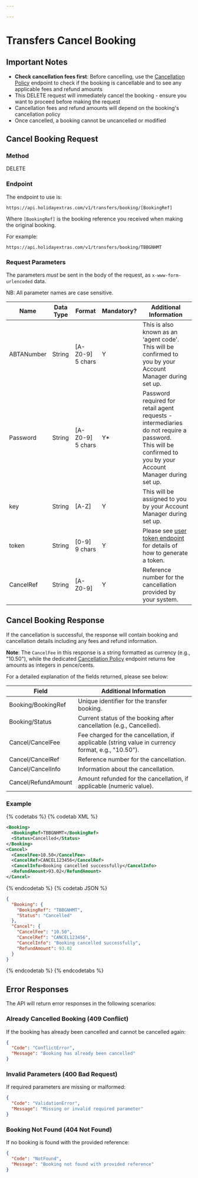 ```yaml
---

---
```


# Transfers Cancel Booking

## Important Notes

- **Check cancellation fees first**: Before cancelling, use the [Cancellation Policy](/hxapi/transfers/cancellation-policy/) endpoint to check if the booking is cancellable and to see any applicable fees and refund amounts
- This DELETE request will immediately cancel the booking - ensure you want to proceed before making the request
- Cancellation fees and refund amounts will depend on the booking's cancellation policy
- Once cancelled, a booking cannot be uncancelled or modified

## Cancel Booking Request

### Method

DELETE

### Endpoint

The endpoint to use is:

```
https://api.holidayextras.com/v1/transfers/booking/[BookingRef]
```

Where ```[BookingRef]``` is the booking reference you received when making the original booking.

For example:
```
https://api.holidayextras.com/v1/transfers/booking/TBBGNHMT
```

### Request Parameters

The parameters _must_ be sent in the body of the request, as `x-www-form-urlencoded` data.

NB: All parameter names are case sensitive.

| Name               | Data Type | Format           | Mandatory? | Additional Information                                                                                                                                                                                                                                                                       |
|--------------------|-----------|------------------|------------|----------------------------------------------------------------------------------------------------------------------------------------------------------------------------------------------------------------------------------------------------------------------------------------------|
| ABTANumber         | String    | [A-Z0-9] 5 chars | Y          | This is also known as an 'agent code'. This will be confirmed to you by your Account Manager during set up.                                                                                                                                                                                  |
| Password           | String    | [A-Z0-9] 5 chars | Y*         | Password required for retail agent requests - intermediaries do not require a password.<br />This will be confirmed to you by your Account Manager during set up.                                                                                                                            |
| key                | String    | [A-Z]            | Y          | This will be assigned to you by your Account Manager during set up.                                                                                                                                                                                                                          |
| token              | String    | [0-9] 9 chars    | Y          | Please see [user token endpoint](/hxapi/usertoken) for details of how to generate a token.                                                                                                                                                                                                   |
| CancelRef          | String    | [A-Z0-9]         | Y          | Reference number for the cancellation provided by your system.                                                                                                                                                                                                                               |

## Cancel Booking Response

If the cancellation is successful, the response will contain booking and cancellation details including any fees and refund information.

**Note**: The `CancelFee` in this response is a string formatted as currency (e.g., "10.50"), while the dedicated [Cancellation Policy](/hxapi/transfers/cancellation-policy/) endpoint returns fee amounts as integers in pence/cents.

For a detailed explanation of the fields returned, please see below:

| Field                                     | Additional Information                                                                                                                                     |
|-------------------------------------------|------------------------------------------------------------------------------------------------------------------------------------------------------------|
| Booking/BookingRef                        | Unique identifier for the transfer booking.                                                                                                               |
| Booking/Status                            | Current status of the booking after cancellation (e.g., Cancelled).                                                                                      |
| Cancel/CancelFee                          | Fee charged for the cancellation, if applicable (string value in currency format, e.g., "10.50").                                                    |
| Cancel/CancelRef                          | Reference number for the cancellation.                                                                                                                    |
| Cancel/CancelInfo                         | Information about the cancellation.                                                                                                                       |
| Cancel/RefundAmount                       | Amount refunded for the cancellation, if applicable (numeric value).                                                                                     |

### Example

{% codetabs %}
{% codetab XML %}
```xml
<Booking>
  <BookingRef>TBBGNHMT</BookingRef>
  <Status>Cancelled</Status>
</Booking>
<Cancel>
  <CancelFee>10.50</CancelFee>
  <CancelRef>CANCEL123456</CancelRef>
  <CancelInfo>Booking cancelled successfully</CancelInfo>
  <RefundAmount>93.02</RefundAmount>
</Cancel>
```
{% endcodetab %}
{% codetab JSON %}
```json
{
  "Booking": {
    "BookingRef": "TBBGNHMT",
    "Status": "Cancelled"
  },
  "Cancel": {
    "CancelFee": "10.50",
    "CancelRef": "CANCEL123456",
    "CancelInfo": "Booking cancelled successfully",
    "RefundAmount": 93.02
  }
}
```
{% endcodetab %}
{% endcodetabs %}

## Error Responses

The API will return error responses in the following scenarios:

### Already Cancelled Booking (409 Conflict)

If the booking has already been cancelled and cannot be cancelled again:

```json
{
  "Code": "ConflictError",
  "Message": "Booking has already been cancelled"
}
```

### Invalid Parameters (400 Bad Request)

If required parameters are missing or malformed:

```json
{
  "Code": "ValidationError",
  "Message": "Missing or invalid required parameter"
}
```

### Booking Not Found (404 Not Found)

If no booking is found with the provided reference:

```json
{
  "Code": "NotFound",
  "Message": "Booking not found with provided reference"
}
```

